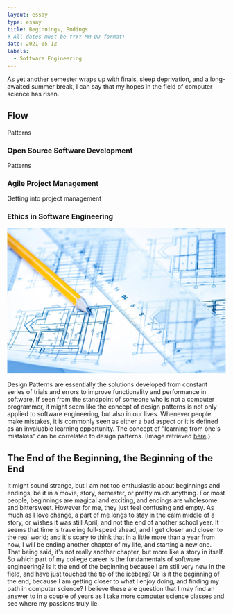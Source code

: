 ```yaml
---
layout: essay
type: essay
title: Beginnings, Endings
# All dates must be YYYY-MM-DD format!
date: 2021-05-12
labels:
  - Software Engineering
---
```


As yet another semester wraps up with finals, sleep deprivation, and a long-awaited summer break, I can say that my hopes in the field of computer science has risen.


## Flow

Patterns

### Open Source Software Development

Patterns

### Agile Project Management

Getting into project management

### Ethics in Software Engineering

<img class="ui medium right floated image" src="../images/blueprint.jpg">

Design Patterns are essentially the solutions developed from constant series of trials and errors to improve functionality and performance in software. If seen from the standpoint of someone who is not a computer programmer, it might seem like the concept of design patterns is not only applied to software engineering, but also in our lives. Whenever people make mistakes, it is commonly seen as either a bad aspect or it is defined as an invaluable learning opportunity. The concept of "learning from one's mistakes" can be correlated to design patterns. (Image retrieved <a href="https://jhmrad.com/22-inspiring-blueprint-design-photo/architecture-design-blueprint/">here</a>.)

## The End of the Beginning, the Beginning of the End

It might sound strange, but I am not too enthusiastic about beginnings and endings, be it in a movie, story, semester, or pretty much anything. For most people, beginnings are magical and exciting, and endings are wholesome and bittersweet. However for me, they just feel confusing and empty. As much as I love change, a part of me longs to stay in the calm middle of a story, or wishes it was still April, and not the end of another school year. It seems that time is traveling full-speed ahead, and I get closer and closer to the real world; and it's scary to think that in a little more than a year from now, I will be ending another chapter of my life, and starting a new one. That being said, it's not really another chapter, but more like a story in itself. So which part of my college career is the fundamentals of software engineering? Is it the end of the beginning because I am still very new in the field, and have just touched the tip of the iceberg? Or is it the beginning of the end, because I am getting closer to what I enjoy doing, and finding my path in computer science? I believe these are question that I may find an answer to in a couple of years as I take more computer science classes and see where my passions truly lie.
